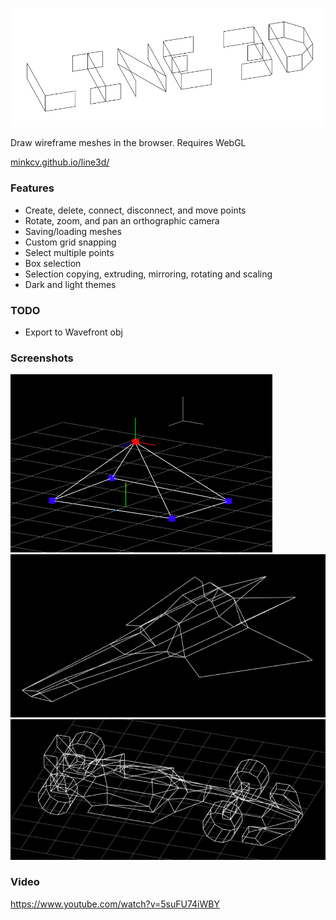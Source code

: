 ![logo](./logo.png)

Draw wireframe meshes in the browser. Requires WebGL

[minkcv.github.io/line3d/](https://minkcv.github.io/line3d/)

### Features
- Create, delete, connect, disconnect, and move points
- Rotate, zoom, and pan an orthographic camera
- Saving/loading meshes
- Custom grid snapping
- Select multiple points
- Box selection
- Selection copying, extruding, mirroring, rotating and scaling
- Dark and light themes

### TODO
- Export to Wavefront obj

### Screenshots
![screenshot](./screenshot.PNG)
![screenshot](./screenshot2.PNG)
![screenshot](./screenshot3.PNG)

### Video
https://www.youtube.com/watch?v=5suFU74iWBY